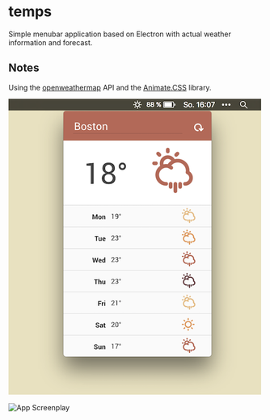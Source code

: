 # temps
Simple menubar application based on Electron with actual weather information and forecast.

## Notes
Using the [openweathermap](http://openweathermap.org/) API and the [Animate.CSS](https://daneden.github.io/animate.css/) library.

![App Screenshot](/screenshot.png "App Screenshot")

![App Screenplay](/screenshot.gif "App Screenshot")
